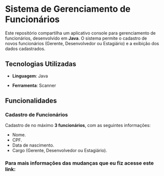 # Sistema de Gerenciamento de Funcionários

Este repositório compartilha um aplicativo console para gerenciamento de funcionários, desenvolvido em **Java**. O sistema permite o cadastro de novos funcionários (Gerente, Desenvolvedor ou Estagiário) e a exibição dos dados cadastrados.

## Tecnologias Utilizadas

- **Linguagem**: Java

- **Ferramenta**: Scanner

## Funcionalidades

### Cadastro de Funcionários
Cadastro de no máximo **3 funcionários**, com as seguintes informações:
- Nome.
- CPF.
- Data de nascimento.
- Cargo (Gerente, Desenvolvedor ou Estagiário).

### Para mais informações das mudanças que eu fiz acesse este link:


